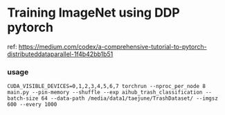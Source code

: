 # Training ImageNet using DDP pytorch

ref: https://medium.com/codex/a-comprehensive-tutorial-to-pytorch-distributeddataparallel-1f4b42bb1b51
### usage
```
CUDA_VISIBLE_DEVICES=0,1,2,3,4,5,6,7 torchrun --nproc_per_node 8 main.py --pin-memory --shuffle --exp aihub_trash_classification --batch-size 64 --data-path /media/data1/taejune/TrashDataset/ --imgsz 600 --every 1000
```

